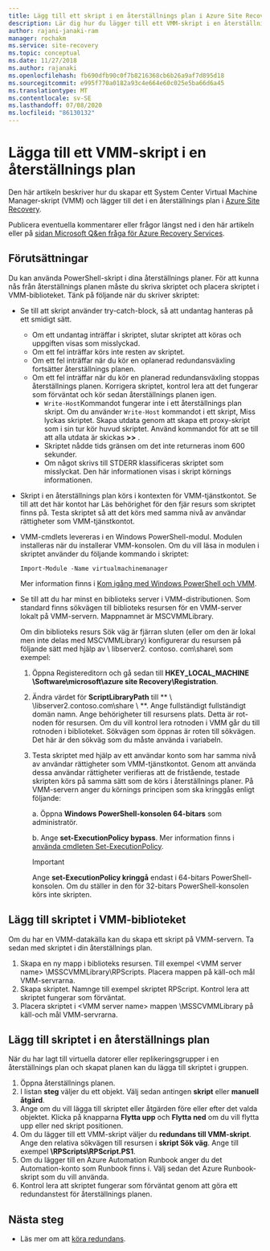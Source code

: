 ```yaml
---
title: Lägg till ett skript i en återställnings plan i Azure Site Recovery
description: Lär dig hur du lägger till ett VMM-skript i en återställnings plan för haveri beredskap för virtuella Hyper-V-datorer i VMM-moln.
author: rajani-janaki-ram
manager: rochakm
ms.service: site-recovery
ms.topic: conceptual
ms.date: 11/27/2018
ms.author: rajanaki
ms.openlocfilehash: fb690dfb90c0f7b8216368cb6b26a9af7d895d18
ms.sourcegitcommit: e995f770a0182a93c4e664e60c025e5ba66d6a45
ms.translationtype: MT
ms.contentlocale: sv-SE
ms.lasthandoff: 07/08/2020
ms.locfileid: "86130132"
---
```

# <a name="add-a-vmm-script-to-a-recovery-plan"></a>Lägga till ett VMM-skript i en återställnings plan

Den här artikeln beskriver hur du skapar ett System Center Virtual Machine Manager-skript (VMM) och lägger till det i en återställnings plan i [Azure Site Recovery](site-recovery-overview.md).

Publicera eventuella kommentarer eller frågor längst ned i den här artikeln eller på [sidan Microsoft Q&en fråga för Azure Recovery Services](/answers/topics/azure-site-recovery.html).

## <a name="prerequisites"></a>Förutsättningar

Du kan använda PowerShell-skript i dina återställnings planer. För att kunna nås från återställnings planen måste du skriva skriptet och placera skriptet i VMM-biblioteket. Tänk på följande när du skriver skriptet:

* Se till att skript använder try-catch-block, så att undantag hanteras på ett smidigt sätt.
    - Om ett undantag inträffar i skriptet, slutar skriptet att köras och uppgiften visas som misslyckad.
    - Om ett fel inträffar körs inte resten av skriptet.
    - Om ett fel inträffar när du kör en oplanerad redundansväxling fortsätter återställnings planen.
    - Om ett fel inträffar när du kör en planerad redundansväxling stoppas återställnings planen. Korrigera skriptet, kontrol lera att det fungerar som förväntat och kör sedan återställnings planen igen.
        - `Write-Host`Kommandot fungerar inte i ett återställnings plan skript. Om du använder `Write-Host` kommandot i ett skript, Miss lyckas skriptet. Skapa utdata genom att skapa ett proxy-skript som i sin tur kör huvud skriptet. Använd kommandot för att se till att alla utdata är skickas **\>\>** .
        - Skriptet nådde tids gränsen om det inte returneras inom 600 sekunder.
        - Om något skrivs till STDERR klassificeras skriptet som misslyckat. Den här informationen visas i skript körnings informationen.

* Skript i en återställnings plan körs i kontexten för VMM-tjänstkontot. Se till att det här kontot har Läs behörighet för den fjär resurs som skriptet finns på. Testa skriptet så att det körs med samma nivå av användar rättigheter som VMM-tjänstkontot.
* VMM-cmdlets levereras i en Windows PowerShell-modul. Modulen installeras när du installerar VMM-konsolen. Om du vill läsa in modulen i skriptet använder du följande kommando i skriptet: 

    `Import-Module -Name virtualmachinemanager`

    Mer information finns i [Kom igång med Windows PowerShell och VMM](/previous-versions/system-center/system-center-2012-R2/hh875013(v=sc.12)).
* Se till att du har minst en biblioteks server i VMM-distributionen. Som standard finns sökvägen till biblioteks resursen för en VMM-server lokalt på VMM-servern. Mappnamnet är MSCVMMLibrary.

  Om din biblioteks resurs Sök väg är fjärran sluten (eller om den är lokal men inte delas med MSCVMMLibrary) konfigurerar du resursen på följande sätt med hjälp av \\ libserver2. contoso. com\share\ som exempel:
  
  1. Öppna Registereditorn och gå sedan till **HKEY_LOCAL_MACHINE \Software\microsoft\azure site Recovery\Registration**.

  1. Ändra värdet för **ScriptLibraryPath** till ** \\ \libserver2.contoso.com\share \\ **. Ange fullständigt fullständigt domän namn. Ange behörigheter till resursens plats. Detta är rot-noden för resursen. Om du vill kontrol lera rotnoden i VMM går du till rotnoden i biblioteket. Sökvägen som öppnas är roten till sökvägen. Det här är den sökväg som du måste använda i variabeln.

  1. Testa skriptet med hjälp av ett användar konto som har samma nivå av användar rättigheter som VMM-tjänstkontot. Genom att använda dessa användar rättigheter verifieras att de fristående, testade skripten körs på samma sätt som de körs i återställnings planer. På VMM-servern anger du körnings principen som ska kringgås enligt följande:

     a. Öppna **Windows PowerShell-konsolen 64-bitars** som administratör.
     
     b. Ange **set-ExecutionPolicy bypass**. Mer information finns i [använda cmdleten Set-ExecutionPolicy](/previous-versions/windows/it-pro/windows-powershell-1.0/ee176961(v=technet.10)).

     > [!IMPORTANT]
     > Ange **set-ExecutionPolicy kringgå** endast i 64-bitars PowerShell-konsolen. Om du ställer in den för 32-bitars PowerShell-konsolen körs inte skripten.

## <a name="add-the-script-to-the-vmm-library"></a>Lägg till skriptet i VMM-biblioteket

Om du har en VMM-datakälla kan du skapa ett skript på VMM-servern. Ta sedan med skriptet i din återställnings plan.

1. Skapa en ny mapp i biblioteks resursen. Till exempel \<VMM server name> \MSSCVMMLibrary\RPScripts. Placera mappen på käll-och mål VMM-servrarna.
1. Skapa skriptet. Namnge till exempel skriptet RPScript. Kontrol lera att skriptet fungerar som förväntat.
1. Placera skriptet i \<VMM server name> mappen \MSSCVMMLibrary på käll-och mål VMM-servrarna.

## <a name="add-the-script-to-a-recovery-plan"></a>Lägg till skriptet i en återställnings plan

När du har lagt till virtuella datorer eller replikeringsgrupper i en återställnings plan och skapat planen kan du lägga till skriptet i gruppen.

1. Öppna återställnings planen.
1. I listan **steg** väljer du ett objekt. Välj sedan antingen **skript** eller **manuell åtgärd**.
1. Ange om du vill lägga till skriptet eller åtgärden före eller efter det valda objektet. Klicka på knapparna **Flytta upp** och **Flytta ned** om du vill flytta upp eller ned skript positionen.
1. Om du lägger till ett VMM-skript väljer du **redundans till VMM-skript**. Ange den relativa sökvägen till resursen i **skript Sök väg**. Ange till exempel **\RPScripts\RPScript.PS1**.
1. Om du lägger till en Azure Automation Runbook anger du det Automation-konto som Runbook finns i. Välj sedan det Azure Runbook-skript som du vill använda.
1. Kontrol lera att skriptet fungerar som förväntat genom att göra ett redundanstest för återställnings planen.


## <a name="next-steps"></a>Nästa steg
* Läs mer om att [köra redundans](site-recovery-failover.md).

